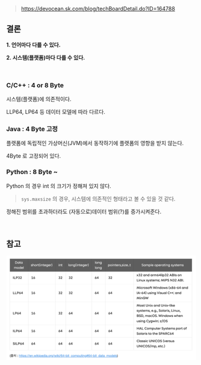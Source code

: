 > https://devocean.sk.com/blog/techBoardDetail.do?ID=164788

## 결론

**1. 언어마다 다를 수 있다.**

**2. 시스템(플랫폼)마다 다를 수 있다.**

<br>

### C/C++ : 4 or 8 Byte

시스템(플랫폼)에 의존적이다.

LLP64, LP64 등 데이터 모델에 따라 다르다.

### Java : 4 Byte 고정

플랫폼에 독립적인 가상머신(JVM)에서 동작하기에 플랫폼의 영향을 받지 않는다.

4Byte 로 고정되어 있다.

### Python : 8 Byte ~ 

Python 의 경우 int 의 크기가 정해져 있지 않다.

> `sys.maxsize` 의 경우, 시스템에 의존적인 형태라고 볼 수 있을 것 같다.

정해진 범위를 초과하더라도 (자동으로)데이터 범위(?)를 증가시켜준다.

<br>

## 참고
![](../images/[DEV]%20int는%20몇%20바이트%20인가요_14.png)